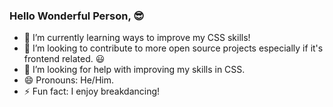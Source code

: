 ### Hello Wonderful Person, 😎 

- 🌱 I’m currently learning ways to improve my CSS skills!
- 👯 I’m looking to contribute to more open source projects especially if it's frontend related. :smiley:
- 🤔 I’m looking for help with improving my skills in CSS.
- 😄 Pronouns: He/Him.
- ⚡ Fun fact: I enjoy breakdancing!
